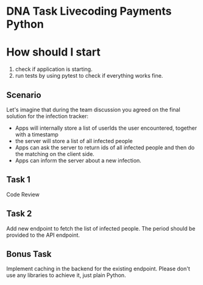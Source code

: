 # DNA Task Livecoding Payments Python

# How should I start
1. check if application is starting.
2. run tests by using pytest to check if everything works fine.

## Scenario

Let's imagine that during the team discussion you agreed on the final solution for the infection tracker:
- Apps will internally store a list of userIds the user encountered, together with a timestamp
- the server will store a list of all infected people
- Apps can ask the server to return ids of all infected people and then do the matching on the client side.
- Apps can inform the server about a new infection.

## Task 1
Code Review

## Task 2
Add new endpoint to fetch the list of infected people. The period should be provided to the API endpoint.

## Bonus Task
Implement caching in the backend for the existing endpoint. Please don't use any libraries to achieve it, just plain Python.